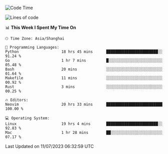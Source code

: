 <!--START_SECTION:waka-->
![Code Time](http://img.shields.io/badge/Code%20Time-1%2C435%20hrs%201%20min-blue)

![Lines of code](https://img.shields.io/badge/From%20Hello%20World%20I%27ve%20Written-261.8%20thousand%20lines%20of%20code-blue)

📊 **This Week I Spent My Time On** 

```text
🕑︎ Time Zone: Asia/Shanghai

💬 Programming Languages: 
Python                   18 hrs 45 mins      ███████████████████████░░   91.24 % 
Go                       1 hr 7 mins         █░░░░░░░░░░░░░░░░░░░░░░░░   05.48 % 
Bash                     20 mins             ░░░░░░░░░░░░░░░░░░░░░░░░░   01.64 % 
Makefile                 11 mins             ░░░░░░░░░░░░░░░░░░░░░░░░░   00.92 % 
Rust                     3 mins              ░░░░░░░░░░░░░░░░░░░░░░░░░   00.25 % 

🔥 Editors: 
Neovim                   20 hrs 33 mins      █████████████████████████   100.00 % 

💻 Operating System: 
Linux                    19 hrs 4 mins       ███████████████████████░░   92.83 % 
Mac                      1 hr 28 mins        ██░░░░░░░░░░░░░░░░░░░░░░░   07.17 % 
```


 Last Updated on 11/07/2023 06:32:59 UTC
<!--END_SECTION:waka-->
